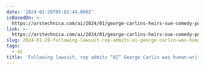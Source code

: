 ```yaml
---
date: '2024-01-29T05:02:44.000Z'
isBasedOn: >-
  https://arstechnica.com/ai/2024/01/george-carlins-heirs-sue-comedy-podcast-over-ai-generated-impression/
link: >-
  https://arstechnica.com/ai/2024/01/george-carlins-heirs-sue-comedy-podcast-over-ai-generated-impression/
slug: 2024-01-28-following-lawsuit-rep-admits-ai-george-carlin-was-human-written
tags:
  - ai
title: 'Following lawsuit, rep admits “AI” George Carlin was human-written'
---
```

 
